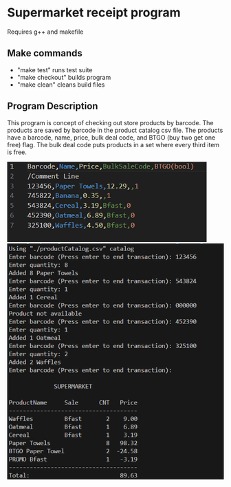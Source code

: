 # Supermarket receipt program

Requires g++ and makefile

## Make commands
- "make test" runs test suite
- "make checkout" builds program
- "make clean" cleans build files

## Program Description
This program is concept of checking out store products by barcode.
The products are saved by barcode in the product catalog csv file. 
The products have a barcode, name, price, bulk deal code, and BTGO (buy two get
one free) flag. The bulk deal code puts products in a set where every third item is free.


![Catalog](example_imgs/catalog.png)
![Checkout](example_imgs/checkout_screen.png)
